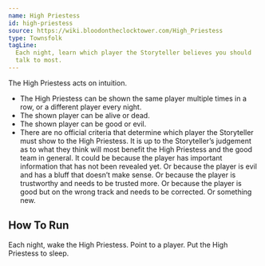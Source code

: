 ```yaml
---
name: High Priestess
id: high-priestess
source: https://wiki.bloodontheclocktower.com/High_Priestess
type: Townsfolk
tagLine:
  Each night, learn which player the Storyteller believes you should
  talk to most.
---
```


The High Priestess acts on intuition.

- The High Priestess can be shown the same player multiple times in a
  row, or a different player every night.
- The shown player can be alive or dead.
- The shown player can be good or evil.
- There are no official criteria that determine which player the
  Storyteller must show to the High Priestess. It is up to the
  Storyteller’s judgement as to what they think will most benefit the
  High Priestess and the good team in general. It could be because the
  player has important information that has not been revealed yet. Or
  because the player is evil and has a bluff that doesn’t make sense. Or
  because the player is trustworthy and needs to be trusted more. Or
  because the player is good but on the wrong track and needs to be
  corrected. Or something new.

## How To Run

Each night, wake the High Priestess. Point to a player. Put the High
Priestess to sleep.
